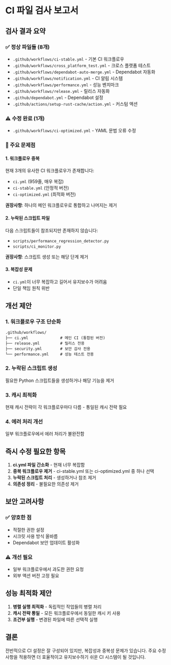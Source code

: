 # CI 파일 검사 보고서

## 검사 결과 요약

### ✅ 정상 파일들 (8개)
- `.github/workflows/ci-stable.yml` - 기본 CI 워크플로우
- `.github/workflows/cross_platform_test.yml` - 크로스 플랫폼 테스트
- `.github/workflows/dependabot-auto-merge.yml` - Dependabot 자동화
- `.github/workflows/notification.yml` - CI 알림 시스템
- `.github/workflows/performance.yml` - 성능 벤치마크
- `.github/workflows/release.yml` - 릴리스 자동화
- `.github/dependabot.yml` - Dependabot 설정
- `.github/actions/setup-rust-cache/action.yml` - 커스텀 액션

### ⚠️ 수정 완료 (1개)
- `.github/workflows/ci-optimized.yml` - YAML 문법 오류 수정

### 🚨 주요 문제점

#### 1. 워크플로우 중복
현재 3개의 유사한 CI 워크플로우가 존재합니다:
- `ci.yml` (959줄, 매우 복잡)
- `ci-stable.yml` (안정적 버전)
- `ci-optimized.yml` (최적화 버전)

**권장사항**: 하나의 메인 워크플로우로 통합하고 나머지는 제거

#### 2. 누락된 스크립트 파일
다음 스크립트들이 참조되지만 존재하지 않습니다:
- `scripts/performance_regression_detector.py`
- `scripts/ci_monitor.py`

**권장사항**: 스크립트 생성 또는 해당 단계 제거

#### 3. 복잡성 문제
- `ci.yml`이 너무 복잡하고 길어서 유지보수가 어려움
- 단일 책임 원칙 위반

## 개선 제안

### 1. 워크플로우 구조 단순화
```
.github/workflows/
├── ci.yml              # 메인 CI (통합된 버전)
├── release.yml         # 릴리스 전용
├── security.yml        # 보안 감사 전용
└── performance.yml     # 성능 테스트 전용
```

### 2. 누락된 스크립트 생성
필요한 Python 스크립트들을 생성하거나 해당 기능을 제거

### 3. 캐시 최적화
현재 캐시 전략이 각 워크플로우마다 다름 - 통일된 캐시 전략 필요

### 4. 에러 처리 개선
일부 워크플로우에서 에러 처리가 불완전함

## 즉시 수정 필요한 항목

1. **ci.yml 파일 간소화** - 현재 너무 복잡함
2. **중복 워크플로우 제거** - ci-stable.yml 또는 ci-optimized.yml 중 하나 선택
3. **누락된 스크립트 처리** - 생성하거나 참조 제거
4. **의존성 정리** - 불필요한 의존성 제거

## 보안 고려사항

### ✅ 양호한 점
- 적절한 권한 설정
- 시크릿 사용 방식 올바름
- Dependabot 보안 업데이트 활성화

### ⚠️ 개선 필요
- 일부 워크플로우에서 과도한 권한 요청
- 외부 액션 버전 고정 필요

## 성능 최적화 제안

1. **병렬 실행 최적화** - 독립적인 작업들의 병렬 처리
2. **캐시 전략 통일** - 모든 워크플로우에서 동일한 캐시 키 사용
3. **조건부 실행** - 변경된 파일에 따른 선택적 실행

## 결론

전반적으로 CI 설정은 잘 구성되어 있지만, 복잡성과 중복성 문제가 있습니다. 
주요 수정사항을 적용하면 더 효율적이고 유지보수하기 쉬운 CI 시스템이 될 것입니다.